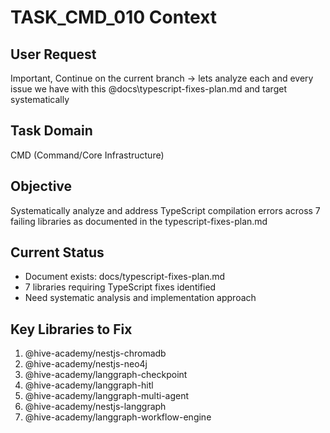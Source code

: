 # TASK_CMD_010 Context

## User Request

Important, Continue on the current branch -> lets analyze each and every issue we have with this @docs\typescript-fixes-plan.md and target systematically

## Task Domain

CMD (Command/Core Infrastructure)

## Objective

Systematically analyze and address TypeScript compilation errors across 7 failing libraries as documented in the typescript-fixes-plan.md

## Current Status

- Document exists: docs/typescript-fixes-plan.md
- 7 libraries requiring TypeScript fixes identified
- Need systematic analysis and implementation approach

## Key Libraries to Fix

1. @hive-academy/nestjs-chromadb
2. @hive-academy/nestjs-neo4j
3. @hive-academy/langgraph-checkpoint
4. @hive-academy/langgraph-hitl
5. @hive-academy/langgraph-multi-agent
6. @hive-academy/nestjs-langgraph
7. @hive-academy/langgraph-workflow-engine
